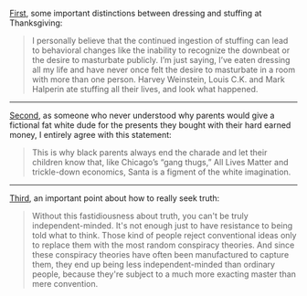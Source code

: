 [First](https://www.theroot.com/the-caucasians-guide-to-thanksgiving-part-2-the-menu-1820676919), some important distinctions between dressing and stuffing at Thanksgiving:

> I  personally believe that the continued ingestion of stuffing can lead to  behavioral changes like the inability to recognize the downbeat or the  desire to masturbate publicly. I’m just saying, I’ve eaten dressing all  my life and have never once felt the desire to masturbate in a room with  more than one person. Harvey Weinstein, Louis C.K. and Mark Halperin  ate stuffing all their lives, and look what happened.

---

[Second](https://www.theroot.com/the-caucasian-s-guide-to-black-christmas-1821454271), as someone who never understood why parents would give a fictional fat white dude for the presents they bought with their hard earned money, I entirely agree with this statement:

> This is why black parents always end the charade and let their children know that, like Chicago’s “gang thugs,” All Lives Matter and trickle-down economics, Santa is a figment of the white imagination.

---
[Third](http://www.paulgraham.com/think.html), an important point about how to really seek truth:

> Without  this fastidiousness about truth, you can't be truly independent-minded.  It's not enough just to have resistance to being told what to think.  Those kind of people reject conventional ideas only to replace them with  the most random conspiracy theories. And since these conspiracy  theories have often been manufactured to capture them, they end up being  less independent-minded than ordinary people, because they're subject  to a much more exacting master than mere convention.